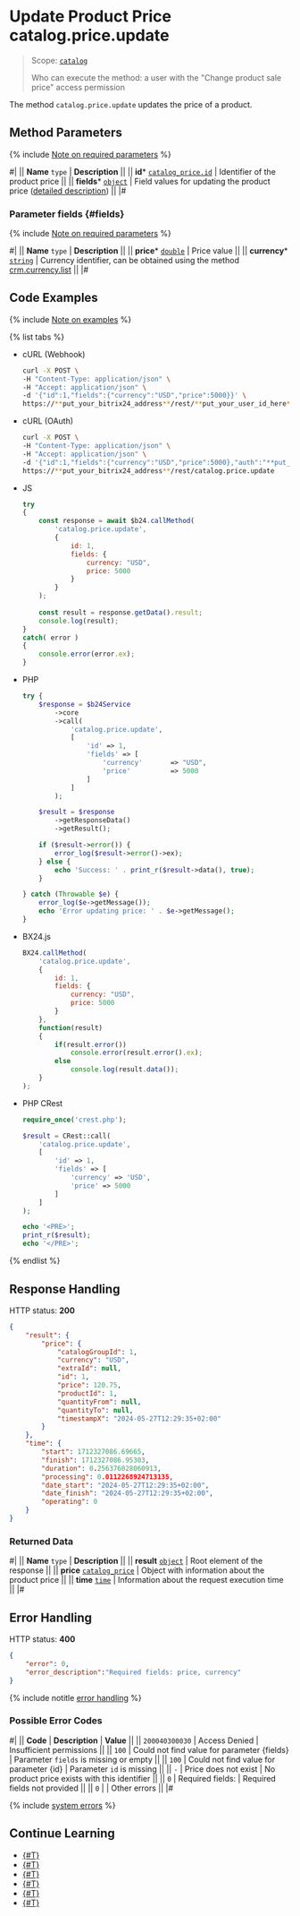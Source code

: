 # Update Product Price catalog.price.update

> Scope: [`catalog`](../../scopes/permissions.md)
>
> Who can execute the method: a user with the "Change product sale price" access permission

The method `catalog.price.update` updates the price of a product.

## Method Parameters

{% include [Note on required parameters](../../../_includes/required.md) %}

#|
|| **Name**
`type` | **Description** ||
|| **id***
[`catalog_price.id`](../data-types.md#catalog_price) | Identifier of the product price ||
|| **fields***
[`object`](../../data-types.md) | Field values for updating the product price ([detailed description](#fields)) ||
|#

### Parameter fields {#fields}

{% include [Note on required parameters](../../../_includes/required.md) %}

#|
|| **Name**
`type` | **Description** ||
|| **price***
[`double`](../../data-types.md) | Price value ||
|| **currency***
[`string`](../../data-types.md) | Currency identifier, can be obtained using the method [crm.currency.list](../../crm/currency/crm-currency-list.md) ||
|#

## Code Examples

{% include [Note on examples](../../../_includes/examples.md) %}

{% list tabs %}

- cURL (Webhook)

    ```bash
    curl -X POST \
    -H "Content-Type: application/json" \
    -H "Accept: application/json" \
    -d '{"id":1,"fields":{"currency":"USD","price":5000}}' \
    https://**put_your_bitrix24_address**/rest/**put_your_user_id_here**/**put_your_webhook_here**/catalog.price.update
    ```

- cURL (OAuth)

    ```bash
    curl -X POST \
    -H "Content-Type: application/json" \
    -H "Accept: application/json" \
    -d '{"id":1,"fields":{"currency":"USD","price":5000},"auth":"**put_access_token_here**"}' \
    https://**put_your_bitrix24_address**/rest/catalog.price.update
    ```

- JS

    ```js
    try
    {
    	const response = await $b24.callMethod(
    		'catalog.price.update',
    		{
    			id: 1,
    			fields: {
    				currency: "USD",
    				price: 5000
    			}
    		}
    	);
    	
    	const result = response.getData().result;
    	console.log(result);
    }
    catch( error )
    {
    	console.error(error.ex);
    }
    ```

- PHP

    ```php
    try {
        $response = $b24Service
            ->core
            ->call(
                'catalog.price.update',
                [
                    'id' => 1,
                    'fields' => [
                        'currency'       => "USD",
                        'price'          => 5000
                    ]
                ]
            );
    
        $result = $response
            ->getResponseData()
            ->getResult();
    
        if ($result->error()) {
            error_log($result->error()->ex);
        } else {
            echo 'Success: ' . print_r($result->data(), true);
        }
    
    } catch (Throwable $e) {
        error_log($e->getMessage());
        echo 'Error updating price: ' . $e->getMessage();
    }
    ```

- BX24.js

    ```js
    BX24.callMethod(
        'catalog.price.update',
        {
            id: 1,
            fields: {
                currency: "USD",
                price: 5000
            }
        },
        function(result)
        {
            if(result.error())
                console.error(result.error().ex);
            else
                console.log(result.data());
        }
    );
    ```

- PHP CRest

    ```php
    require_once('crest.php');

    $result = CRest::call(
        'catalog.price.update',
        [
            'id' => 1,
            'fields' => [
                'currency' => 'USD',
                'price' => 5000
            ]
        ]
    );

    echo '<PRE>';
    print_r($result);
    echo '</PRE>';
    ```

{% endlist %}

## Response Handling

HTTP status: **200**

```json
{
    "result": {
        "price": {
            "catalogGroupId": 1,
            "currency": "USD",
            "extraId": null,
            "id": 1,
            "price": 120.75,
            "productId": 1,
            "quantityFrom": null,
            "quantityTo": null,
            "timestampX": "2024-05-27T12:29:35+02:00"
        }
    },
    "time": {
        "start": 1712327086.69665,
        "finish": 1712327086.95303,
        "duration": 0.256376028060913,
        "processing": 0.0112268924713135,
        "date_start": "2024-05-27T12:29:35+02:00",
        "date_finish": "2024-05-27T12:29:35+02:00",
        "operating": 0
    }
}
```

### Returned Data

#|
|| **Name**
`type` | **Description** ||
|| **result**
[`object`](../../data-types.md) | Root element of the response ||
|| **price**
[`catalog_price`](../data-types.md#catalog_price) | Object with information about the product price ||
|| **time**
[`time`](../../data-types.md#time) | Information about the request execution time ||
|#

## Error Handling

HTTP status: **400**

```json
{
    "error": 0,
    "error_description":"Required fields: price, currency"
}
```

{% include notitle [error handling](../../../_includes/error-info.md) %}

### Possible Error Codes

#|
|| **Code** | **Description** | **Value** ||
|| `200040300030` | Access Denied | Insufficient permissions ||
|| `100` | Could not find value for parameter {fields} | Parameter `fields` is missing or empty ||
|| `100` | Could not find value for parameter {id} | Parameter `id` is missing || 
|| `-` | Price does not exist | No product price exists with this identifier || 
|| `0` | Required fields:  | Required fields not provided ||
|| `0` | | Other errors || 
|#

{% include [system errors](../../../_includes/system-errors.md) %}

## Continue Learning

- [{#T}](./catalog-price-add.md)
- [{#T}](./catalog-price-get.md)
- [{#T}](./catalog-price-list.md)
- [{#T}](./catalog-price-delete.md)
- [{#T}](./catalog-price-get-fields.md)
- [{#T}](./catalog-price-modify.md)